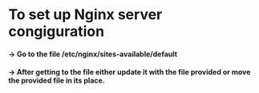 # To set up Nginx server congiguration

#### -> Go to the file /etc/nginx/sites-available/default
#### -> After getting to the file either update it with the file provided or move the provided file in its place.  